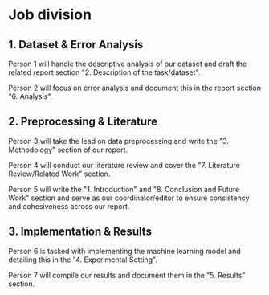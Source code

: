 # Job division

## 1. Dataset & Error Analysis

Person 1
will handle the descriptive analysis of our dataset and draft the related report section "2. Description of the task/dataset".

Person 2
will focus on error analysis and document this in the report section "6. Analysis".

## 2. Preprocessing & Literature

Person 3
will take the lead on data preprocessing and write the "3. Methodology" section of our report.

Person 4
will conduct our literature review and cover the "7. Literature Review/Related Work" section.

Person 5
will write the "1. Introduction" and "8. Conclusion and Future Work" section and serve as our coordinator/editor to ensure consistency and cohesiveness across our report.

## 3. Implementation & Results

Person 6
is tasked with implementing the machine learning model and detailing this in the "4. Experimental Setting".

Person 7
will compile our results and document them in the "5. Results" section.
